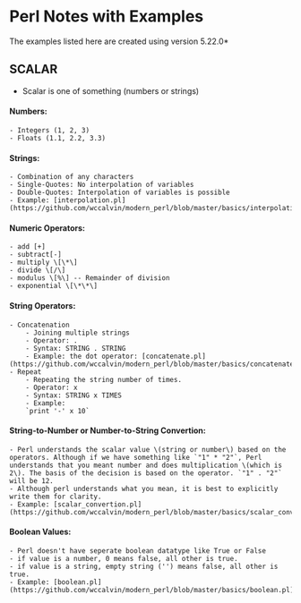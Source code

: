 # Perl Notes with Examples
The examples listed here are created using version 5.22.0*

## SCALAR 

- Scalar is one of something (numbers or strings)

#### Numbers:
    - Integers (1, 2, 3)
    - Floats (1.1, 2.2, 3.3)

#### Strings:
    - Combination of any characters
    - Single-Quotes: No interpolation of variables
    - Double-Quotes: Interpolation of variables is possible
    - Example: [interpolation.pl](https://github.com/wccalvin/modern_perl/blob/master/basics/interpolation.pl)

#### Numeric Operators:
    - add [+]
    - subtract[-]
    - multiply \[\*\]
    - divide \[/\]
    - modulus \[%\] -- Remainder of division
    - exponential \[\*\*\] 

#### String Operators:
    - Concatenation 
        - Joining multiple strings
        - Operator: .
        - Syntax: STRING . STRING
        - Example: the dot operator: [concatenate.pl](https://github.com/wccalvin/modern_perl/blob/master/basics/concatenate.pl)
    - Repeat
        - Repeating the string number of times.
        - Operator: x
        - Syntax: STRING x TIMES
        - Example:
        `print '-' x 10`

#### String-to-Number or Number-to-String Convertion:
    - Perl understands the scalar value \(string or number\) based on the operators. Although if we have something like `"1" * "2"`, Perl understands that you meant number and does multiplication \(which is 2\). The basis of the decision is based on the operator. `"1" . "2"` will be 12.
    - Although perl understands what you mean, it is best to explicitly write them for clarity. 
    - Example: [scalar_convertion.pl] (https://github.com/wccalvin/modern_perl/blob/master/basics/scalar_convertion.pl)

#### Boolean Values:
    - Perl doesn't have seperate boolean datatype like True or False
    - if value is a number, 0 means false, all other is true.
    - if value is a string, empty string ('') means false, all other is true.
    - Example: [boolean.pl] (https://github.com/wccalvin/modern_perl/blob/master/basics/boolean.pl)
